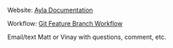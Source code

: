 Website: [Ayla Documentation](https://docs.aylanetworks.com)

Workflow: [Git Feature Branch Workflow](https://www.atlassian.com/git/tutorials/comparing-workflows/feature-branch-workflow)

Email/text Matt or Vinay with questions, comment, etc.
